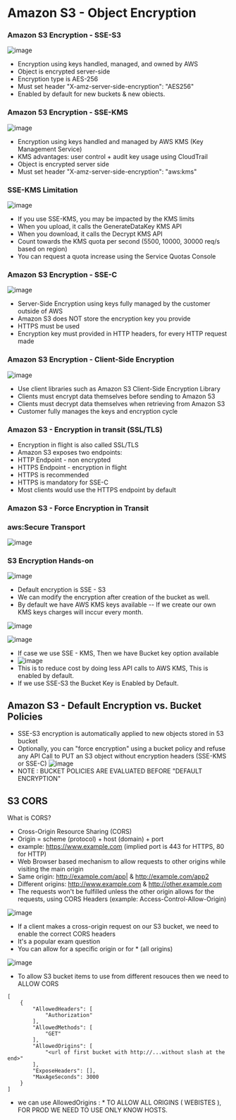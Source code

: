# Amazon S3 - Object Encryption

### Amazon S3 Encryption - SSE-S3

![image](https://github.com/pavankumar0077/aws-sol-architect/assets/40380941/719dc3ff-4fc0-4a1d-b3ce-f217ac06758f)

- Encryption using keys handled, managed, and owned by AWS
- Object is encrypted server-side
- Encryption type is AES-256
- Must set header "X-amz-server-side-encryption": "AES256"
- Enabled by default for new buckets & new obiects.

### Amazon 53 Encryption - SSE-KMS

![image](https://github.com/pavankumar0077/aws-sol-architect/assets/40380941/92973aae-adf5-45b3-92ae-8fac9d440187)

- Encryption using keys handled and managed by AWS KMS (Key Management Service)
- KMS advantages: user control + audit key usage using CloudTrail
- Object is encrypted server side
- Must set header "X-amz-server-side-encryption": "aws:kms"

### SSE-KMS Limitation

![image](https://github.com/pavankumar0077/aws-sol-architect/assets/40380941/74761e61-36a8-4da4-a913-77016cbae59d)

- If you use SSE-KMS, you may be impacted
by the KMS limits
- When you upload, it calls the
GenerateDataKey KMS API
- When you download, it calls the Decrypt
KMS API
- Count towards the KMS quota per second
(5500, 10000, 30000 req/s based on region)
- You can request a quota increase using the
Service Quotas Console

### Amazon S3 Encryption - SSE-C

![image](https://github.com/pavankumar0077/aws-sol-architect/assets/40380941/46c1b7d2-7b28-44ef-bea4-e5dfb9756b4c)

- Server-Side Encryption using keys fully managed by the customer outside of AWS
- Amazon S3 does NOT store the encryption key you provide
- HTTPS must be used
- Encryption key must provided in HTTP headers, for every HTTP request made

### Amazon S3 Encryption - Client-Side Encryption

![image](https://github.com/pavankumar0077/aws-sol-architect/assets/40380941/29fd68a2-e853-4571-b87c-f76251346f26)

- Use client libraries such as Amazon S3 Client-Side Encryption Library
- Clients must encrypt data themselves before sending to Amazon 53
- Clients must decrypt data themselves when retrieving from Amazon S3
- Customer fully manages the keys and encryption cycle

### Amazon S3 - Encryption in transit (SSL/TLS)
- Encryption in flight is also called SSL/TLS
- Amazon S3 exposes two endpoints:
- HTTP Endpoint - non encrypted
- HTTPS Endpoint - encryption in flight
- HTTPS is recommended
- HTTPS is mandatory for SSE-C
- Most clients would use the HTTPS endpoint by default

### Amazon S3 - Force Encryption in Transit
### aws:Secure Transport

![image](https://github.com/pavankumar0077/aws-sol-architect/assets/40380941/18a96d00-3219-4e2a-9460-16c3ca20bf84)

### S3 Encryption Hands-on

![image](https://github.com/pavankumar0077/aws-sol-architect/assets/40380941/ecd489c7-6fc5-43a7-b1ea-4ad10f44de26)

- Default encryption is SSE - S3
- We can modify the encryption after creation of the bucket as well.
- By default we have AWS KMS keys available -- If we create our own KMS keys charges will inccur every month.

![image](https://github.com/pavankumar0077/aws-sol-architect/assets/40380941/28e6bee4-b15c-4ea2-9afc-3fb26ba1c484)

![image](https://github.com/pavankumar0077/aws-sol-architect/assets/40380941/cbe324d1-e179-4c92-b209-27ecdcbc4394)

- If case we use SSE - KMS, Then we have Bucket key option available
- ![image](https://github.com/pavankumar0077/aws-sol-architect/assets/40380941/eed59493-4c0b-4c2c-8b60-cf1017f9afa0)
- This is to reduce cost by doing less API calls to AWS KMS, This is enabled by default.
- If we use SSE-S3 the Bucket Key is Enabled by Default.

Amazon S3 - Default Encryption vs. Bucket Policies
--
- SSE-S3 encryption is automatically applied to new objects stored in 53 bucket
- Optionally, you can "force encryption" using a bucket policy and refuse any API Call to PUT an S3 object without encryption headers (SSE-KMS or SSE-C)
![image](https://github.com/pavankumar0077/aws-sol-architect/assets/40380941/70a53297-1332-4ed9-8ec8-68536eb5f649)
- NOTE : BUCKET POLICIES ARE EVALUATED BEFORE "DEFAULT ENCRYPTION"

S3 CORS
--
What is CORS?
- Cross-Origin Resource Sharing (CORS)
- Origin = scheme (protocol) + host (domain) + port
- example: https://www.example.com (implied port is 443 for HTTPS, 80 for HTTP)
- Web Browser based mechanism to allow requests to other origins while
visiting the main origin
- Same origin: http://example.com/app| & http://example.com/app2
- Different origins: http://www.example.com & http://other.example.com
- The requests won't be fulfilled unless the other origin allows for the
requests, using CORS Headers (example: Access-Control-Allow-Origin)

![image](https://github.com/pavankumar0077/aws-sol-architect/assets/40380941/e50108e0-0124-40e6-a93c-60dfaca591c8)

- If a client makes a cross-origin request on our S3 bucket, we need to enable
the correct CORS headers
- It's a popular exam question
- You can allow for a specific origin or for * (all origins)

![image](https://github.com/pavankumar0077/aws-sol-architect/assets/40380941/7d7cf77f-a71a-4e2c-a8ae-d8c8c8839bd0)

- To allow S3 bucket items to use from different resouces then we need to ALLOW CORS
```
[
    {
        "AllowedHeaders": [
            "Authorization"
        ],
        "AllowedMethods": [
            "GET"
        ],
        "AllowedOrigins": [
            "<url of first bucket with http://...without slash at the end>"
        ],
        "ExposeHeaders": [],
        "MaxAgeSeconds": 3000
    }
]
```

- we can use AllowedOrigins : * TO ALLOW ALL ORIGINS ( WEBISTES ), FOR PROD WE NEED TO USE ONLY KNOW HOSTS.
